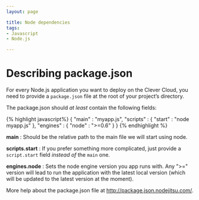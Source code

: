 ```yaml
---
layout: page

title: Node dependencies
tags:
- Javascript
- Node.js

---
```


# Describing package.json

For every Node.js application you want to deploy on the Clever Cloud, you need
to provide a `package.json` file at the root of your project’s directory.

The package.json should *at least* contain the following fields:

{% highlight javascript%}
    {
        "main" : "myapp.js",
        "scripts" : {
            "start" : "node myapp.js"
        },
        "engines" : {
            "node" : ">=0.6"
        }
    }
{% endhighlight %}

**main**
: Should be the relative path to the main file we will start using node.

**scripts.start**
: If you prefer something more complicated, just provide a `script.start` field *instead of* the `main` one.

**engines.node**
: Sets the node engine version you app runs with. Any ">=" version will lead to run the application with the latest local version (which will be updated to the latest version at the moment).

More help about the package.json file at <a href="http://package.json.nodejitsu.com/">http://package.json.nodejitsu.com/</a>.
